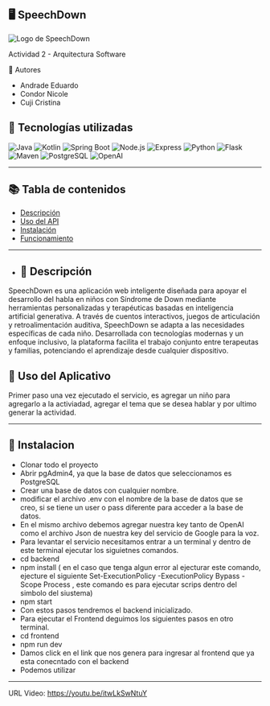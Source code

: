 🖥️ SpeechDown
---
![Logo de SpeechDown](https://blogger.googleusercontent.com/img/a/AVvXsEjJ8vfKPI4zOmBwUROXgY_wlT-bOqqhLIS90p992GfdQv7E5FCKHck6kCxjDkaIbRORvLA-qjaxDs5qoKKNQFEsQaYBXKLC_-W7CuP-PTuj5FmRpYBfvqw6z3Nys46hfEz-I4X5a5UnPbw9Z3piawgqcvxhl17gOPg2gwugs58Ynv3SoFON1kWIbUh6RD8)

Actividad 2 - Arquitectura Software

👤 Autores
- Andrade Eduardo
- Condor Nicole
- Cuji Cristina

## 🚀 Tecnologías utilizadas

![Java](https://img.shields.io/badge/Java-ED8B00?style=for-the-badge&logo=java&logoColor=white)
![Kotlin](https://img.shields.io/badge/Kotlin-7F52FF?style=for-the-badge&logo=kotlin&logoColor=white)
![Spring Boot](https://img.shields.io/badge/Spring%20Boot-6DB33F?style=for-the-badge&logo=spring-boot&logoColor=white)
![Node.js](https://img.shields.io/badge/Node.js-339933?style=for-the-badge&logo=node.js&logoColor=white)
![Express](https://img.shields.io/badge/Express-000000?style=for-the-badge&logo=express&logoColor=white)
![Python](https://img.shields.io/badge/Python-3776AB?style=for-the-badge&logo=python&logoColor=white)
![Flask](https://img.shields.io/badge/Flask-000000?style=for-the-badge&logo=flask&logoColor=white)
![Maven](https://img.shields.io/badge/Maven-C71A36?style=for-the-badge&logo=apache-maven&logoColor=white)
![PostgreSQL](https://img.shields.io/badge/PostgreSQL-336791?style=for-the-badge&logo=postgresql&logoColor=white)
![OpenAI](https://img.shields.io/badge/OpenAI-412991?style=for-the-badge&logo=openai&logoColor=white)



---
## 📚 Tabla de contenidos

- [Descripción](#descripción)
- [Uso del API](#uso-del-api)
- [Instalación](#instalación)
- [Funcionamiento](#Funcionamiento)

---
- ## 🧾 Descripción

SpeechDown es una aplicación web inteligente diseñada para apoyar el desarrollo del habla en niños con Síndrome de Down mediante herramientas personalizadas y terapéuticas basadas en inteligencia artificial generativa. A través de cuentos interactivos, juegos de articulación y retroalimentación auditiva, SpeechDown se adapta a las necesidades específicas de cada niño.
Desarrollada con tecnologías modernas y un enfoque inclusivo, la plataforma facilita el trabajo conjunto entre terapeutas y familias, potenciando el aprendizaje desde cualquier dispositivo.

## 🧪 Uso del Aplicativo

Primer paso una vez ejecutado el servicio, es agregar un niño para agregarlo a la activiadad, agregar el tema que se desea hablar y por ultimo generar la actividad.

---
## 🧪 Instalacion

- Clonar todo el proyecto
- Abrir pgAdmin4, ya que la base de datos que seleccionamos es PostgreSQL
- Crear una base de datos con cualquier nombre.
- modificar el archivo .env con el nombre de la base de datos que se creo, si se tiene un user o pass diferente para acceder a la base de datos.
- En el mismo archivo debemos agregar nuestra key tanto de OpenAI como el archivo Json de nuestra key del servicio de Google para la voz.
- Para levantar el servicio necesitamos entrar a un terminal y dentro de este terminal ejecutar los siguietnes comandos.
- cd backend
- npm install  ( en el caso que tenga algun error al ejecturar este comando, ejecture el siguiente  Set-ExecutionPolicy -ExecutionPolicy Bypass -Scope Process , este comando es para ejecutar scrips dentro del simbolo del siustema)
- npm start
- Con estos pasos tendremos el backend inicializado.
- Para ejecutar el Frontend deguimos los siguientes pasos en otro terminal.
- cd frontend
- npm run dev
- Damos click en el link que nos genera para ingresar al frontend que ya esta conecntado con el backend
- Podemos utilizar

---

URL Video: https://youtu.be/itwLkSwNtuY
